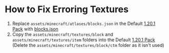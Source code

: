 # How to Fix Erroring Textures
 1. Replace `assets/minecraft/atlases/blocks.json` in the Default [1.20.1 Pack](https://dokucraft.co.uk/resource-packs/light) with [blocks.json](https://raw.githubusercontent.com/SyndiShanX/Direwolf20-Mod-Support/main/blocks.json)
 2. Copy the `assets/minecraft/textures/block` and `assets/minecraft/textures/item` folders into the Default [1.20.1 Pack](https://dokucraft.co.uk/resource-packs/light) (Delete the `assets/minecraft/textures/block/ctm` folder as it isn't used)
